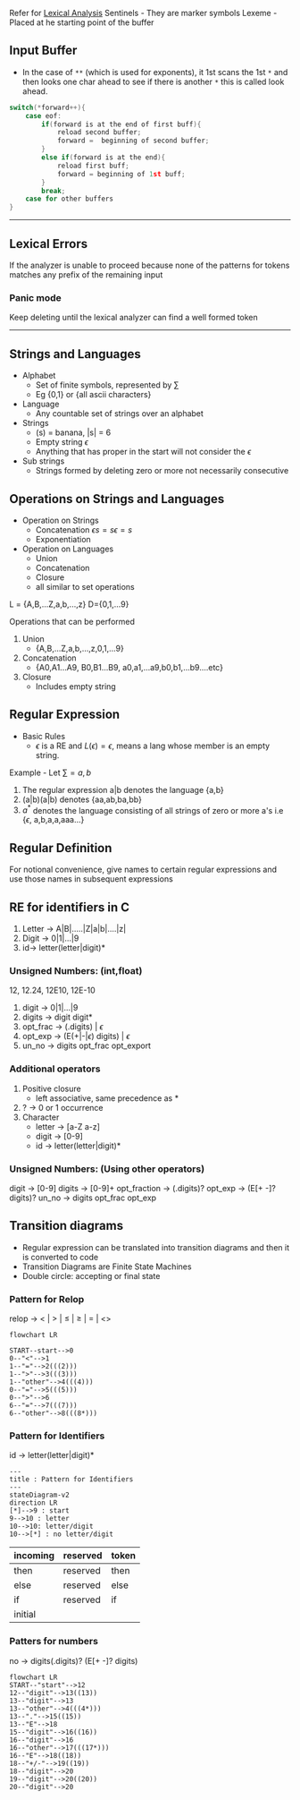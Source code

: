 Refer for [Lexical Analysis](01%20Phases%20of%20Compiler.md#Lexical%20Analysis)
Sentinels - They are marker symbols
Lexeme - Placed at he starting point of the buffer

## Input Buffer
- In the case of `**` (which is used for exponents), it 1st scans the 1st `*` and then looks one char ahead to see if there is another `*` this is called look ahead.
```c
switch(*forward++){
	case eof:
		if(forward is at the end of first buff){
			reload second buffer;
			forward =  beginning of second buffer;
		}
		else if(forward is at the end){
			reload first buff;
			forward = beginning of 1st buff;
		}
		break;
	case for other buffers
}
```

---
## Lexical Errors
If the analyzer is unable to proceed because none of the patterns for tokens matches any prefix of the remaining input 

### Panic mode
Keep deleting until the lexical analyzer can find a well formed token

---

## Strings and Languages
- Alphabet
	- Set of finite symbols, represented by $\sum$
	- Eg {0,1} or {all ascii characters}
- Language
	- Any countable set of strings over an alphabet
- Strings
	- (s) = banana, |s| = 6
	- Empty string $\epsilon$
	- Anything that has proper in the start will not consider the $\epsilon$ 
- Sub strings
	- Strings formed by deleting zero or more not necessarily consecutive 
## Operations on Strings and Languages

- Operation on Strings
	- Concatenation $\epsilon s=s\epsilon = s$
	- Exponentiation
- Operation on Languages
	- Union
	- Concatenation 
	- Closure
	- all similar to set operations

L = {A,B,...Z,a,b,...,z}
D={0,1,...9}

Operations that can be performed
1. Union
	- {A,B,...Z,a,b,...,z,0,1,...9}
2. Concatenation
	- {A0,A1...A9, B0,B1...B9, a0,a1,...a9,b0,b1,...b9....etc}
3. Closure
	- Includes empty string
## Regular Expression

- Basic Rules
	- $\epsilon$ is a RE and $L(\epsilon) = {\epsilon}$, means a lang whose member is an empty string.

Example - Let $\sum={{a,b}}$

1. The regular expression a|b denotes the language {a,b}
2. (a|b)(a|b) denotes {aa,ab,ba,bb}
3. $a^*$ denotes the language consisting of all strings of zero or more a's i.e {$\epsilon$, a,b,a,a,aaa...}
## Regular Definition
For notional convenience, give names to certain regular expressions and use those names in subsequent expressions
## RE for identifiers in C
1. Letter -> A|B|.....|Z|a|b|....|z|
2. Digit -> 0|1|...|9
3. id-> letter(letter|digit)*

### Unsigned Numbers: (int,float)
12, 12.24, 12E10, 12E-10

1. digit -> 0|1|...|9
2. digits -> digit digit*
3. opt_frac -> (.digits) | $\epsilon$
4. opt_exp -> (E(+|-|$\epsilon$) digits) | $\epsilon$
5. un_no -> digits opt_frac opt_export

### Additional operators
1. Positive closure
	- left associative, same precedence as *
2. ? -> 0 or 1 occurrence 
3. Character 
	- letter -> [a-Z a-z]
	- digit -> [0-9]
	- id -> letter(letter|digit)*
	
### Unsigned Numbers: (Using other operators)
digit -> [0-9]
digits -> [0-9]+
opt_fraction -> (.digits)?
opt_exp -> (E[+ -]? digits)?
un_no -> digits opt_frac opt_exp

## Transition diagrams
- Regular expression can be translated into transition diagrams and then it is converted to code
- Transition Diagrams are Finite State Machines
- Double circle: accepting or final state

### Pattern for **Relop**
relop -> < | > | $\le$ | $\ge$ | = | <>

```mermaid
flowchart LR

START--start-->0
0--"<"-->1
1--"="-->2(((2)))
1--">"-->3(((3)))
1--"other"-->4(((4)))
0--"="-->5(((5)))
0--">"-->6
6--"="-->7(((7)))
6--"other"-->8(((8*)))

```
### Pattern for **Identifiers**
id -> letter(letter|digit)*

```mermaid
---
title : Pattern for Identifiers
---
stateDiagram-v2
direction LR
[*]-->9 : start
9-->10 : letter
10-->10: letter/digit
10-->[*] : no letter/digit
```

| incoming | reserved | token |
| -------- | -------- | ----- |
| then     | reserved | then  |
| else     | reserved | else  |
| if       | reserved | if    |
| initial  |          |       | 

### Patters for **numbers**
no -> digits(.digits)? (E[+ -]? digits)

```mermaid
flowchart LR
START--"start"-->12
12--"digit"-->13((13))
13--"digit"-->13
13--"other"-->4(((4*)))
13--"."-->15((15))
13--"E"-->18
15--"digit"-->16((16))
16--"digit"-->16
16--"other"-->17(((17*)))
16--"E"-->18((18))
18--"+/-"-->19((19))
18--"digit"-->20
19--"digit"-->20((20))
20--"digit"-->20

```

